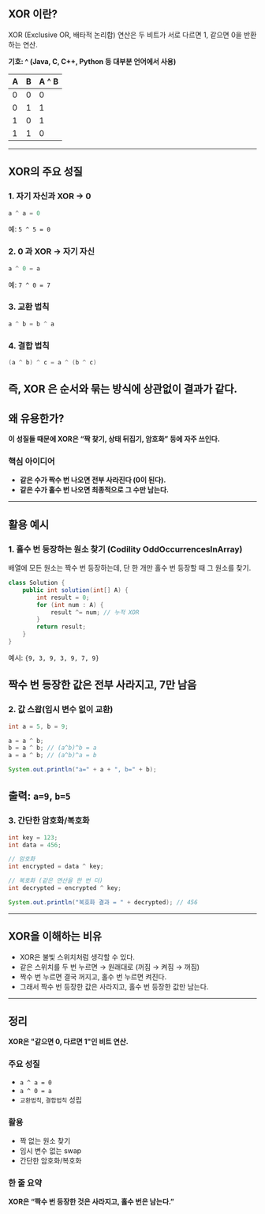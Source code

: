 ## XOR 이란?

XOR (Exclusive OR, 배타적 논리합) 연산은 두 비트가 서로 다르면 1, 같으면 0을 반환하는 연산.

**기호: ^ (Java, C, C++, Python 등 대부분 언어에서 사용)**

| A | B | A ^ B |
| - | - | ----- |
| 0 | 0 | 0     |
| 0 | 1 | 1     |
| 1 | 0 | 1     |
| 1 | 1 | 0     |
---

## XOR의 주요 성질

### 1. 자기 자신과 XOR -> 0
```java
a ^ a = 0
```
예: `5 ^ 5 = 0`

### 2. 0 과 XOR -> 자기 자신
```java
a ^ 0 = a
```
예: `7 ^ 0 = 7`

### 3. 교환 법칙 
```java
a ^ b = b ^ a
```

### 4. 결합 법칙
```java
(a ^ b) ^ c = a ^ (b ^ c)
```
**즉, XOR 은 순서와 묶는 방식에 상관없이 결과가 같다.**
---

## 왜 유용한가?
**이 성질들 때문에 XOR은 “짝 찾기, 상태 뒤집기, 암호화” 등에 자주 쓰인다.**

### 핵심 아이디어

- **같은 수가 짝수 번 나오면 전부 사라진다 (0이 된다).**
- **같은 수가 홀수 번 나오면 최종적으로 그 수만 남는다.**
---

## 활용 예시

### 1. 홀수 번 등장하는 원소 찾기 (Codility OddOccurrencesInArray)
배열에 모든 원소는 짝수 번 등장하는데, 단 한 개만 홀수 번 등장할 때 그 원소를 찾기.
```java
class Solution {
    public int solution(int[] A) {
        int result = 0;
        for (int num : A) {
            result ^= num; // 누적 XOR
        }
        return result;
    }
}
```
예시: `{9, 3, 9, 3, 9, 7, 9}`

**짝수 번 등장한 값은 전부 사라지고, 7만 남음**
---

### 2. 값 스왑(임시 변수 없이 교환)
```java
int a = 5, b = 9;

a = a ^ b;
b = a ^ b; // (a^b)^b = a
a = a ^ b; // (a^b)^a = b

System.out.println("a=" + a + ", b=" + b);
```
출력: `a=9`, `b=5`
---

### 3. 간단한 암호화/복호화
```java
int key = 123;
int data = 456;

// 암호화
int encrypted = data ^ key;

// 복호화 (같은 연산을 한 번 더)
int decrypted = encrypted ^ key;

System.out.println("복호화 결과 = " + decrypted); // 456
```
---

## XOR을 이해하는 비유
- XOR은 불빛 스위치처럼 생각할 수 있다.
- 같은 스위치를 두 번 누르면 → 원래대로 (꺼짐 → 켜짐 → 꺼짐)
- 짝수 번 누르면 결국 꺼지고, 홀수 번 누르면 켜진다.
- 그래서 짝수 번 등장한 값은 사라지고, 홀수 번 등장한 값만 남는다.

---

## 정리 
**XOR은 "같으면 0, 다르면 1"인 비트 연산.**

### 주요 성질
- `a ^ a = 0`
- `a ^ 0 = a`
- `교환법칙`, `결합법칙` 성립

### 활용
- 짝 없는 원소 찾기
- 임시 변수 없는 swap
- 간단한 암호화/복호화

### 한 줄 요약
**XOR은 “짝수 번 등장한 것은 사라지고, 홀수 번은 남는다.”**
